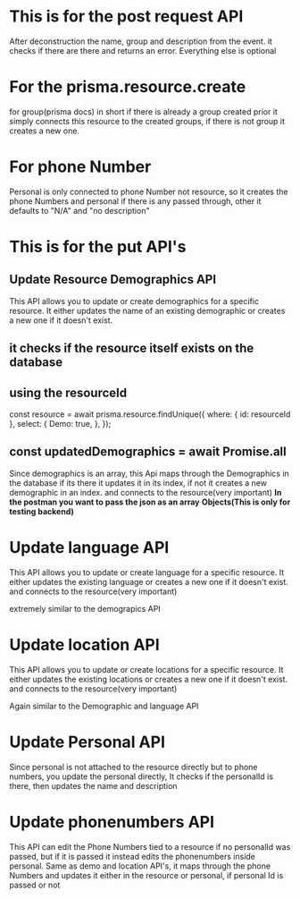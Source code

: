 # This is for the post request API
After deconstruction the name, group and description from the event. it checks if there are there and returns an error. Everything else is optional
# For the prisma.resource.create
for group(prisma docs) in short if there is already a group created prior it simply connects this resource to the created groups, if there is not group it creates a new one.
# For phone Number
Personal is only connected to phone Number not resource, so it creates the phone Numbers and personal if there is any passed through, other it defaults to "N/A" and "no description"



# This is for the put API's

## Update Resource Demographics API

This API allows you to update or create demographics for a specific resource. It either updates the name of an existing demographic or creates a new one if it doesn't exist.

## it checks if the resource itself exists on the database
## using the resourceId
const resource = await prisma.resource.findUnique({
      where: { id: resourceId },
      select: {
        Demo: true,
      },
    });

## const updatedDemographics = await Promise.all

Since demographics is an array, this Api maps through the
Demographics in the database if its there it updates it in its index, if not it creates a new demographic in an index. and connects to the resource(very important)
**In the postman you want to pass the json as an array**
**Objects(This is only for testing backend)**





# Update language API
This API allows you to update or create language for a specific resource. It either updates the existing language or creates a new one if it doesn't exist. and connects to the resource(very important)

extremely similar to the demograpics API




# Update location API
This API allows you to update or create locations for a specific resource. It either updates the existing locations or creates a new one if it doesn't exist. and connects to the resource(very important)

Again similar to the Demographic and language API



# Update Personal API
Since personal is not attached to the resource directly but to phone numbers, you update the personal directly, It checks if the personalId is there, then updates the name and description




# Update phonenumbers API

This API can edit the Phone Numbers tied to a resource if no personalId was passed, but if it is passed it instead edits the phonenumbers inside personal.
Same as demo and location API's, it maps through the phone Numbers and updates it either in the resource or personal, if personal Id is passed or not




